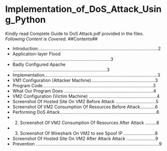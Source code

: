 # Implementation_of_DoS_Attack_Using_Python
Kindly read Complete Guide to DoS Attack.pdf provided in the files.
*Following Content is Covered.*
##Contents##
- Introduction:...............................................................................................2
- Application-layer Flood ..............................................................................3
- Badly Configured Apache ...........................................................................3
- Implementation..........................................................................................3
- VM1 Configuration (Attacker Machine)...................................................3
- Program Code........................................................................................3
- What Our Program Does .......................................................................4
- VM2 Configuration (Victim Machine) ......................................................4
- Screenshot Of Hosted Site On VM2 Before Attack ................................5
- Screenshot Of VM2 Consumption Of Resources Before Attack............6
- Performing DoS Attack.............................................................................6
- 2) Screenshot Of VM2 Consumption Of Resources After Attack .........8
- 3) Screenshot Of Wireshark On VM2 to see Spoof IP .........................8
- Screenshot Of Hosted Site On VM2 After Attack Attack .......................9
- Prevention ..................................................................................................9
